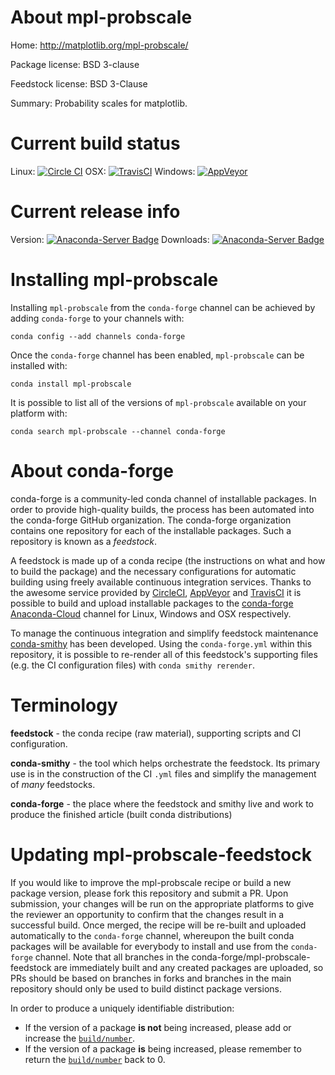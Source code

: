 About mpl-probscale
===================

Home: http://matplotlib.org/mpl-probscale/

Package license: BSD 3-clause

Feedstock license: BSD 3-Clause

Summary: Probability scales for matplotlib.



Current build status
====================

Linux: [![Circle CI](https://circleci.com/gh/conda-forge/mpl-probscale-feedstock.svg?style=shield)](https://circleci.com/gh/conda-forge/mpl-probscale-feedstock)
OSX: [![TravisCI](https://travis-ci.org/conda-forge/mpl-probscale-feedstock.svg?branch=master)](https://travis-ci.org/conda-forge/mpl-probscale-feedstock)
Windows: [![AppVeyor](https://ci.appveyor.com/api/projects/status/github/conda-forge/mpl-probscale-feedstock?svg=True)](https://ci.appveyor.com/project/conda-forge/mpl-probscale-feedstock/branch/master)

Current release info
====================
Version: [![Anaconda-Server Badge](https://anaconda.org/conda-forge/mpl-probscale/badges/version.svg)](https://anaconda.org/conda-forge/mpl-probscale)
Downloads: [![Anaconda-Server Badge](https://anaconda.org/conda-forge/mpl-probscale/badges/downloads.svg)](https://anaconda.org/conda-forge/mpl-probscale)

Installing mpl-probscale
========================

Installing `mpl-probscale` from the `conda-forge` channel can be achieved by adding `conda-forge` to your channels with:

```
conda config --add channels conda-forge
```

Once the `conda-forge` channel has been enabled, `mpl-probscale` can be installed with:

```
conda install mpl-probscale
```

It is possible to list all of the versions of `mpl-probscale` available on your platform with:

```
conda search mpl-probscale --channel conda-forge
```


About conda-forge
=================

conda-forge is a community-led conda channel of installable packages.
In order to provide high-quality builds, the process has been automated into the
conda-forge GitHub organization. The conda-forge organization contains one repository
for each of the installable packages. Such a repository is known as a *feedstock*.

A feedstock is made up of a conda recipe (the instructions on what and how to build
the package) and the necessary configurations for automatic building using freely
available continuous integration services. Thanks to the awesome service provided by
[CircleCI](https://circleci.com/), [AppVeyor](http://www.appveyor.com/)
and [TravisCI](https://travis-ci.org/) it is possible to build and upload installable
packages to the [conda-forge](https://anaconda.org/conda-forge)
[Anaconda-Cloud](http://docs.anaconda.org/) channel for Linux, Windows and OSX respectively.

To manage the continuous integration and simplify feedstock maintenance
[conda-smithy](http://github.com/conda-forge/conda-smithy) has been developed.
Using the ``conda-forge.yml`` within this repository, it is possible to re-render all of
this feedstock's supporting files (e.g. the CI configuration files) with ``conda smithy rerender``.


Terminology
===========

**feedstock** - the conda recipe (raw material), supporting scripts and CI configuration.

**conda-smithy** - the tool which helps orchestrate the feedstock.
                   Its primary use is in the construction of the CI ``.yml`` files
                   and simplify the management of *many* feedstocks.

**conda-forge** - the place where the feedstock and smithy live and work to
                  produce the finished article (built conda distributions)


Updating mpl-probscale-feedstock
================================

If you would like to improve the mpl-probscale recipe or build a new
package version, please fork this repository and submit a PR. Upon submission,
your changes will be run on the appropriate platforms to give the reviewer an
opportunity to confirm that the changes result in a successful build. Once
merged, the recipe will be re-built and uploaded automatically to the
`conda-forge` channel, whereupon the built conda packages will be available for
everybody to install and use from the `conda-forge` channel.
Note that all branches in the conda-forge/mpl-probscale-feedstock are
immediately built and any created packages are uploaded, so PRs should be based
on branches in forks and branches in the main repository should only be used to
build distinct package versions.

In order to produce a uniquely identifiable distribution:
 * If the version of a package **is not** being increased, please add or increase
   the [``build/number``](http://conda.pydata.org/docs/building/meta-yaml.html#build-number-and-string).
 * If the version of a package **is** being increased, please remember to return
   the [``build/number``](http://conda.pydata.org/docs/building/meta-yaml.html#build-number-and-string)
   back to 0.
